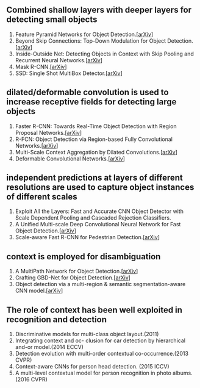 ## Combined shallow layers with deeper layers for detecting small objects

1. Feature Pyramid Networks for Object Detection.[[arXiv](https://arxiv.org/abs/1612.03144)]
2. Beyond Skip Connections: Top-Down Modulation for Object Detection.[[arXiv](https://arxiv.org/abs/1612.06851)]
3. Inside-Outside Net: Detecting Objects in Context with Skip Pooling and Recurrent Neural Networks.[[arXiv](https://arxiv.org/abs/1512.04143)]
4. Mask R-CNN.[[arXiv](https://arxiv.org/abs/1703.06870)]
5. SSD: Single Shot MultiBox Detector.[[arXiv](https://arxiv.org/abs/1512.02325)]

## dilated/deformable convolution is used to increase receptive fields for detecting large objects

1. Faster R-CNN: Towards Real-Time Object Detection with Region Proposal Networks.[[arXiv](https://arxiv.org/abs/1506.01497)]
2. R-FCN: Object Detection via Region-based Fully Convolutional Networks.[[arXiv](https://arxiv.org/abs/1605.06409)]
3. Multi-Scale Context Aggregation by Dilated Convolutions.[[arXiv](https://arxiv.org/abs/1511.07122)]
4. Deformable Convolutional Networks.[[arXiv](https://arxiv.org/abs/1703.06211)]

## independent predictions at layers of different resolutions are used to capture object instances of different scales

1. Exploit All the Layers: Fast and Accurate CNN Object Detector with Scale Dependent Pooling and Cascaded Rejection Classifiers.
2. A Unified Multi-scale Deep Convolutional Neural Network for Fast Object Detection.[[arXiv](https://arxiv.org/abs/1607.07155)]
3. Scale-aware Fast R-CNN for Pedestrian Detection.[[arXiv](https://arxiv.org/abs/1510.08160)]

## context is employed for disambiguation

1. A MultiPath Network for Object Detection.[[arXiv](https://arxiv.org/abs/1604.02135)]
2. Crafting GBD-Net for Object Detection.[[arXiv](https://arxiv.org/abs/1610.02579)]
3. Object detection via a multi-region & semantic segmentation-aware CNN model.[[arXiv](https://arxiv.org/abs/1505.01749)]


## The role of context has been well exploited in recognition and detection

1. Discriminative models for multi-class object layout.(2011)
2. Integrating context and oc- clusion for car detection by hierarchical and-or model.(2014 ECCV)
3. Detection evolution with multi-order contextual co-occurrence.(2013 CVPR)
4. Context-aware CNNs for person head detection. (2015 ICCV)
5. A multi-level contextual model for person recognition in photo albums.(2016 CVPR)
